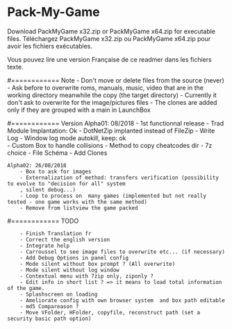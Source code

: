 # Pack-My-Game

Download PackMyGame x32.zip or PackMyGame x64.zip for executable files.
Téléchargez PackMyGame x32.zip ou PackMyGame x64.zip pour avoir les fichiers exécutables.

Vous pouvez lire une version Française de ce readmer dans les fichiers texte.

#============ Note
	- Don't move or delete files from the source (never)
	- Ask before to overwrite roms, manuals, music, video that are in the working directory meanwhile
	the copy (the target directory)
	- Currently it don't ask to overwrite for the image/pictures files 
	- The clones are added only if they are grouped with a main in LaunchBox
		
#============ Version
	Alpha01: 08/2018
		- 1st functionnal release
		- Trad Module Implantation: Ok
		- DotNetZip implanted instead of FileZip
		- Write Log	
		- Window log mode autokill, keep: ok			
		- Custom Box to handle collisions
		- Method to copy cheatcodes dir
		- 7z choice
		- File Schéma
		- Add Clones
		
	Alpha02: 26/08/2018
		- Box to ask for images 
		- Externalization of method: transfers verification (possibility to evolve to "decision for all" system
		, silent debug...)
		- Loop to process on  many games (implemented but not really tested - one game works with the same method)
		- Remove from listview the game packed

#============ TODO
				
		- Finish Translation fr
		- Correct the english version		
		- Integrate help
		- Carroussel to see image files to overwrite etc... (if necessary)		
		- Add Debug Options in panel config
		- Mode silent without box prompt ? (All overwrite)
		- Mode silent without log window
		- Contextual menu with 7zip only, ziponly ?
		- Edit info in short list ? => it means to load total information of the game.
		- Splashscreen on loading
		- Ameliorate config with own browser system  and box path editable
		- md5 Compareason ?
		- Move VFolder, HFolder, copyfile, reconstruct path (set a security basic path option)
